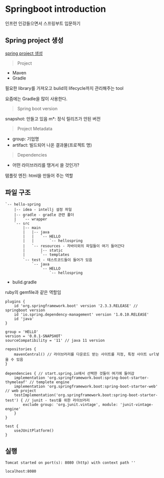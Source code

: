 # Springboot introduction

인프런 인강들으면서 스프링부트 입문하기

## Spring project 생성

[spring project 생성](start.spring.io)

> Project

+ Maven
+ Gradle

필요한 library를 가져오고 bulid의 lifecycle까지 관리해주는 tool

요즘에는 Gradle을 많이 사용한다.

> Spring boot version

snapshot: 만들고 있음
m*: 정식 릴리즈가 안된 버전

> Project Metadata

+ group: 기업명
+ artifact: 빌드되어 나온 결과물(프로젝트 명)

> Dependencies

+ 어떤 라이브러리를 땡겨서 쓸 것인가?

탬플릿 엔진: html을 만들어 주는 역할

## 파일 구조

```
`-- hello-spring
    |-- idea - intellj 설정 파일
    |-- gradle - gradle 관련 폴더
    |   `-- wrapper
    `-- src
        |-- main
        |   |-- java
        |   |   `-- HELLO
        |   |       `-- hellospring
        |   `-- resources - 자바이외의 파일들이 여기 들어간다
        |       |-- static
        |       `-- templates
        `-- test - 테스트코드들이 들어가 있음
            `-- java
                `-- HELLO
                    `-- hellospring
```

+ bulid.gradle

ruby의 gemfile과 같은 역할임

```
plugins {
	id 'org.springframework.boot' version '2.3.3.RELEASE' // springboot version
	id 'io.spring.dependency-management' version '1.0.10.RELEASE'
	id 'java'
}

group = 'HELLO'
version = '0.0.1-SNAPSHOT'
sourceCompatibility = '11' // java 11 version

repositories {
	mavenCentral() // 라이브러리를 다운로드 받는 사이트를 지정, 특정 사이트 url넣을 수 있음
}

dependencies { // start.spring.io에서 선택한 것들이 여기에 들어감
	implementation 'org.springframework.boot:spring-boot-starter-thymeleaf' // templete engine
	implementation 'org.springframework.boot:spring-boot-starter-web' // web project
	testImplementation('org.springframework.boot:spring-boot-starter-test') { // junit - test를 위한 라이브러리
		exclude group: 'org.junit.vintage', module: 'junit-vintage-engine'
	}
}

test {
	useJUnitPlatform()
}
```

## 실행

```
Tomcat started on port(s): 8080 (http) with context path ''
```

`localhost:8080`